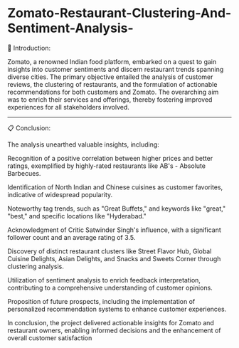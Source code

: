 # Zomato-Restaurant-Clustering-And-Sentiment-Analysis-
📖 Introduction:

Zomato, a renowned Indian food platform, embarked on a quest to gain insights into customer sentiments and discern restaurant trends spanning diverse cities. The primary objective entailed the analysis of customer reviews, the clustering of restaurants, and the formulation of actionable recommendations for both customers and Zomato. The overarching aim was to enrich their services and offerings, thereby fostering improved experiences for all stakeholders involved.

-----------------------------------------------------

📋 Conclusion:

The analysis unearthed valuable insights, including:

Recognition of a positive correlation between higher prices and better ratings, exemplified by highly-rated restaurants like AB's - Absolute Barbecues.

Identification of North Indian and Chinese cuisines as customer favorites, indicative of widespread popularity.

Noteworthy tag trends, such as "Great Buffets," and keywords like "great," "best," and specific locations like "Hyderabad."

Acknowledgment of Critic Satwinder Singh's influence, with a significant follower count and an average rating of 3.5.

Discovery of distinct restaurant clusters like Street Flavor Hub, Global Cuisine Delights, Asian Delights, and Snacks and Sweets Corner through clustering analysis.

Utilization of sentiment analysis to enrich feedback interpretation, contributing to a comprehensive understanding of customer opinions.

Proposition of future prospects, including the implementation of personalized recommendation systems to enhance customer experiences.

In conclusion, the project delivered actionable insights for Zomato and restaurant owners, enabling informed decisions and the enhancement of overall customer satisfaction
